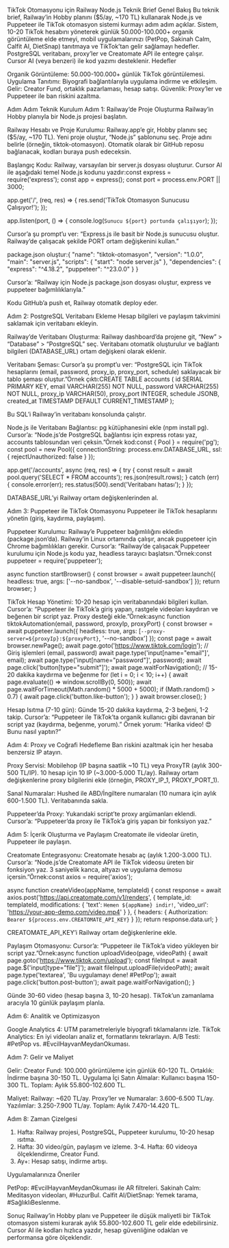 TikTok Otomasyonu için Railway Node.js Teknik Brief
Genel Bakış
Bu teknik brief, Railway’in Hobby planını ($5/ay, ~170 TL) kullanarak Node.js ve Puppeteer ile TikTok otomasyon sistemi kurmayı adım adım açıklar. Sistem, 10-20 TikTok hesabını yöneterek günlük 50.000-100.000+ organik görüntüleme elde etmeyi, mobil uygulamalarınızı (PetPop, Sakinah Calm, Calfit AI, DietSnap) tanıtmaya ve TikTok’tan gelir sağlamayı hedefler. PostgreSQL veritabanı, proxy’ler ve Creatomate API ile entegre çalışır. Cursor AI (veya benzeri) ile kod yazımı desteklenir.
Hedefler

Organik Görüntüleme: 50.000-100.000+ günlük TikTok görüntülemesi.
Uygulama Tanıtımı: Biyografi bağlantılarıyla uygulama indirme ve etkileşim.
Gelir: Creator Fund, ortaklık pazarlaması, hesap satışı.
Güvenlik: Proxy’ler ve Puppeteer ile ban riskini azaltma.

Adım Adım Teknik Kurulum
Adım 1: Railway’de Proje Oluşturma
Railway’in Hobby planıyla bir Node.js projesi başlatın.

Railway Hesabı ve Proje Kurulumu:
Railway.app’e gir, Hobby planını seç ($5/ay, ~170 TL).
Yeni proje oluştur, “Node.js” şablonunu seç.
Proje adını belirle (örneğin, tiktok-otomasyon).
Otomatik olarak bir GitHub reposu bağlanacak, kodları buraya push edeceksin.


Başlangıç Kodu:
Railway, varsayılan bir server.js dosyası oluşturur. Cursor AI ile aşağıdaki temel Node.js kodunu yazdır:const express = require('express');
const app = express();
const port = process.env.PORT || 3000;

app.get('/', (req, res) => {
  res.send('TikTok Otomasyon Sunucusu Çalışıyor!');
});

app.listen(port, () => {
  console.log(`Sunucu ${port} portunda çalışıyor`);
});


Cursor’a şu prompt’u ver: “Express.js ile basit bir Node.js sunucusu oluştur. Railway’de çalışacak şekilde PORT ortam değişkenini kullan.”


package.json oluştur:{
  "name": "tiktok-otomasyon",
  "version": "1.0.0",
  "main": "server.js",
  "scripts": {
    "start": "node server.js"
  },
  "dependencies": {
    "express": "^4.18.2",
    "puppeteer": "^23.0.0"
  }
}


Cursor’a: “Railway için Node.js package.json dosyası oluştur, express ve puppeteer bağımlılıklarıyla.”


Kodu GitHub’a push et, Railway otomatik deploy eder.



Adım 2: PostgreSQL Veritabanı Ekleme
Hesap bilgileri ve paylaşım takvimini saklamak için veritabanı ekleyin.

Railway’de Veritabanı Oluşturma:
Railway dashboard’da projene git, “New” > “Database” > “PostgreSQL” seç.
Veritabanı otomatik oluşturulur ve bağlantı bilgileri (DATABASE_URL) ortam değişkeni olarak eklenir.


Veritabanı Şeması:
Cursor’a şu prompt’u ver: “PostgreSQL için TikTok hesaplarını (email, password, proxy_ip, proxy_port, schedule) saklayacak bir tablo şeması oluştur.”Örnek çıktı:CREATE TABLE accounts (
  id SERIAL PRIMARY KEY,
  email VARCHAR(255) NOT NULL,
  password VARCHAR(255) NOT NULL,
  proxy_ip VARCHAR(50),
  proxy_port INTEGER,
  schedule JSONB,
  created_at TIMESTAMP DEFAULT CURRENT_TIMESTAMP
);


Bu SQL’i Railway’in veritabanı konsolunda çalıştır.


Node.js ile Veritabanı Bağlantısı:
pg kütüphanesini ekle (npm install pg).
Cursor’a: “Node.js’de PostgreSQL bağlantısı için express rotası yaz, accounts tablosundan veri çeksin.”Örnek kod:const { Pool } = require('pg');
const pool = new Pool({
  connectionString: process.env.DATABASE_URL,
  ssl: { rejectUnauthorized: false }
});

app.get('/accounts', async (req, res) => {
  try {
    const result = await pool.query('SELECT * FROM accounts');
    res.json(result.rows);
  } catch (err) {
    console.error(err);
    res.status(500).send('Veritabanı hatası');
  }
});


DATABASE_URL’yi Railway ortam değişkenlerinden al.



Adım 3: Puppeteer ile TikTok Otomasyonu
Puppeteer ile TikTok hesaplarını yönetin (giriş, kaydırma, paylaşım).

Puppeteer Kurulumu:
Railway’e Puppeteer bağımlılığını ekledin (package.json’da). Railway’in Linux ortamında çalışır, ancak puppeteer için Chrome bağımlılıkları gerekir.
Cursor’a: “Railway’de çalışacak Puppeteer kurulumu için Node.js kodu yaz, headless tarayıcı başlatsın.”Örnek:const puppeteer = require('puppeteer');

async function startBrowser() {
  const browser = await puppeteer.launch({
    headless: true,
    args: ['--no-sandbox', '--disable-setuid-sandbox']
  });
  return browser;
}




TikTok Hesap Yönetimi:
10-20 hesap için veritabanındaki bilgileri kullan.
Cursor’a: “Puppeteer ile TikTok’a giriş yapan, rastgele videoları kaydıran ve beğenen bir script yaz. Proxy desteği ekle.”Örnek:async function tiktokAutomation(email, password, proxyIp, proxyPort) {
  const browser = await puppeteer.launch({
    headless: true,
    args: [`--proxy-server=${proxyIp}:${proxyPort}`, '--no-sandbox']
  });
  const page = await browser.newPage();
  await page.goto('https://www.tiktok.com/login');
  // Giriş işlemleri (email, password)
  await page.type('input[name="email"]', email);
  await page.type('input[name="password"]', password);
  await page.click('button[type="submit"]');
  await page.waitForNavigation();
  // 15-20 dakika kaydırma ve beğenme
  for (let i = 0; i < 10; i++) {
    await page.evaluate(() => window.scrollBy(0, 500));
    await page.waitForTimeout(Math.random() * 5000 + 5000);
    if (Math.random() > 0.7) {
      await page.click('button.like-button');
    }
  }
  await browser.close();
}




Hesap Isıtma (7-10 gün):
Günde 15-20 dakika kaydırma, 2-3 beğeni, 1-2 takip.
Cursor’a: “Puppeteer ile TikTok’ta organik kullanıcı gibi davranan bir script yaz (kaydırma, beğenme, yorum).”
Örnek yorum: “Harika video! 😍 Bunu nasıl yaptın?”



Adım 4: Proxy ve Coğrafi Hedefleme
Ban riskini azaltmak için her hesaba benzersiz IP atayın.

Proxy Servisi:
Mobilehop (IP başına saatlik ~10 TL) veya ProxyTR (aylık 300-500 TL/IP).
10 hesap için 10 IP (~3.000-5.000 TL/ay).
Railway ortam değişkenlerine proxy bilgilerini ekle (örneğin, PROXY_IP_1, PROXY_PORT_1).


Sanal Numaralar:
Hushed ile ABD/İngiltere numaraları (10 numara için aylık 600-1.500 TL).
Veritabanında sakla.


Puppeteer’da Proxy:
Yukarıdaki script’te proxy argümanları eklendi. Cursor’a: “Puppeteer’da proxy ile TikTok’a giriş yapan bir fonksiyon yaz.”



Adım 5: İçerik Oluşturma ve Paylaşım
Creatomate ile videolar üretin, Puppeteer ile paylaşın.

Creatomate Entegrasyonu:
Creatomate hesabı aç (aylık 1.200-3.000 TL).
Cursor’a: “Node.js’de Creatomate API ile TikTok videosu üreten bir fonksiyon yaz. 3 saniyelik kanca, altyazı ve uygulama demosu içersin.”Örnek:const axios = require('axios');

async function createVideo(appName, templateId) {
  const response = await axios.post('https://api.creatomate.com/v1/renders', {
    template_id: templateId,
    modifications: {
      'text': `Hemen ${appName} indir!`,
      'video_url': 'https://your-app-demo.com/video.mp4'
    }
  }, {
    headers: { Authorization: `Bearer ${process.env.CREATOMATE_API_KEY}` }
  });
  return response.data.url;
}


CREATOMATE_API_KEY’i Railway ortam değişkenlerine ekle.


Paylaşım Otomasyonu:
Cursor’a: “Puppeteer ile TikTok’a video yükleyen bir script yaz.”Örnek:async function uploadVideo(page, videoPath) {
  await page.goto('https://www.tiktok.com/upload');
  const fileInput = await page.$('input[type="file"]');
  await fileInput.uploadFile(videoPath);
  await page.type('textarea', 'Bu uygulamayı dene! #PetPop');
  await page.click('button.post-button');
  await page.waitForNavigation();
}


Günde 30-60 video (hesap başına 3, 10-20 hesap).
TikTok’un zamanlama aracıyla 10 günlük paylaşım planla.



Adım 6: Analitik ve Optimizasyon

Google Analytics 4: UTM parametreleriyle biyografi tıklamalarını izle.
TikTok Analytics: En iyi videoları analiz et, formatlarını tekrarlayın.
A/B Testi: #PetPop vs. #EvcilHayvanMeydanOkuması.

Adım 7: Gelir ve Maliyet

Gelir:
Creator Fund: 100.000 görüntüleme için günlük 60-120 TL.
Ortaklık: İndirme başına 30-150 TL.
Uygulama İçi Satın Almalar: Kullanıcı başına 150-300 TL.
Toplam: Aylık 55.800-102.600 TL.


Maliyet:
Railway: ~620 TL/ay.
Proxy’ler ve Numaralar: 3.600-6.500 TL/ay.
Yazılımlar: 3.250-7.900 TL/ay.
Toplam: Aylık 7.470-14.420 TL.



Adım 8: Zaman Çizelgesi

1. Hafta: Railway projesi, PostgreSQL, Puppeteer kurulumu, 10-20 hesap ısıtma.
2. Hafta: 30 video/gün, paylaşım ve izleme.
3-4. Hafta: 60 videoya ölçeklendirme, Creator Fund.
2. Ay+: Hesap satışı, indirme artışı.

Uygulamalarınıza Öneriler

PetPop: #EvcilHayvanMeydanOkuması ile AR filtreleri.
Sakinah Calm: Meditasyon videoları, #HuzurBul.
Calfit AI/DietSnap: Yemek tarama, #SağlıklıBeslenme.

Sonuç
Railway’in Hobby planı ve Puppeteer ile düşük maliyetli bir TikTok otomasyon sistemi kurarak aylık 55.800-102.600 TL gelir elde edebilirsiniz. Cursor AI ile kodları hızlıca yazdır, hesap güvenliğine odaklan ve performansa göre ölçeklendir.